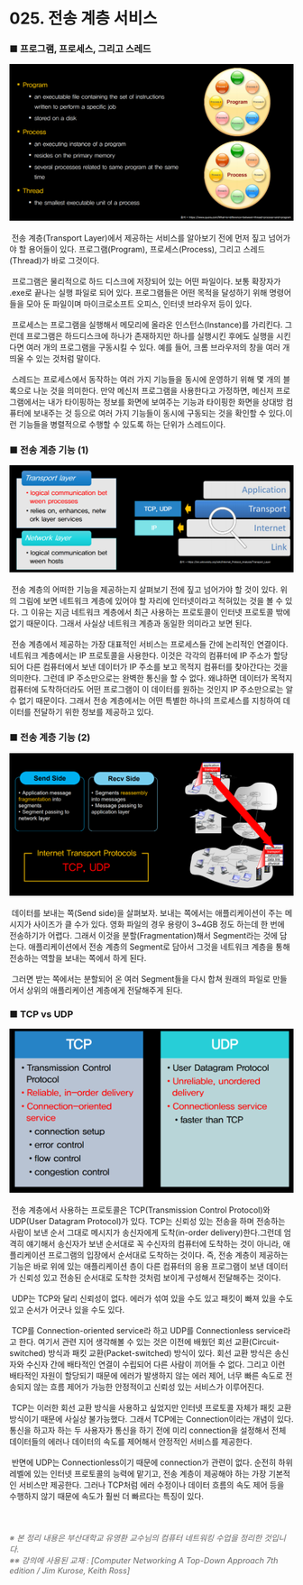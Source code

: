 ﻿# 025. 전송 계층 서비스
### ■ 프로그램, 프로세스, 그리고 스레드
![ 프로그램, 프로세스, 그리고 스레드](https://raw.githubusercontent.com/taechacode/ComputerScienceRepository/master/Computer%20Network/images/CN_025_01.PNG)
<br><br>
&nbsp;전송 계층(Transport Layer)에서 제공하는 서비스를 알아보기 전에 먼저 짚고 넘어가야 할 용어들이 있다. 프로그램(Program), 프로세스(Process), 그리고 스레드(Thread)가 바로 그것이다.
<br><br>
&nbsp;프로그램은 물리적으로 하드 디스크에 저장되어 있는 어떤 파일이다. 보통 확장자가 .exe로 끝나는 실행 파일로 되어 있다. 프로그램들은 어떤 목적을 달성하기 위해 명령어들을 모아 둔 파일이며 마이크로소프트 오피스, 인터넷 브라우저 등이 있다.
<br><br>
&nbsp;프로세스는 프로그램을 실행해서 메모리에 올라온 인스턴스(Instance)를 가리킨다. 그런데 프로그램은 하드디스크에 하나가 존재하지만 하나를 실행시킨 후에도 실행을 시킨다면 여러 개의 프로그램을 구동시킬 수 있다. 예를 들어, 크롬 브라우저의 창을 여러 개 띄울 수 있는 것처럼 말이다.
<br><br>
&nbsp;스레드는 프로세스에서 동작하는 여러 가지 기능들을 동시에 운영하기 위해 몇 개의 블록으로 나눈 것을 의미한다. 만약 메신저 프로그램을 사용한다고 가정하면, 메신저 프로그램에서는 내가 타이핑하는 정보를 화면에 보여주는 기능과 타이핑한 화면을 상대방 컴퓨터에 보내주는 것 등으로 여러 가지 기능들이 동시에 구동되는 것을 확인할 수 있다.이런 기능들을 병렬적으로 수행할 수 있도록 하는 단위가 스레드이다.
<br>
### ■ 전송 계층 기능 (1)
![ 전송 계층 기능]( https://raw.githubusercontent.com/taechacode/ComputerScienceRepository/master/Computer%20Network/images/CN_025_02.PNG)
<br><br>
&nbsp;전송 계층의 어떠한 기능을 제공하는지 살펴보기 전에 짚고 넘어가야 할 것이 있다. 위의 그림에 보면 네트워크 계층에 있어야 할 자리에 인터넷이라고 적혀있는 것을 볼 수 있다. 그 이유는 지금 네트워크 계층에서 최근 사용하는 프로토콜이 인터넷 프로토콜 밖에 없기 때문이다. 그래서 사실상 네트워크 계층과 동일한 의미라고 보면 된다.
<br><br>
&nbsp;전송 계층에서 제공하는 가장 대표적인 서비스는 프로세스들 간에 논리적인 연결이다. 네트워크 계층에서는 IP 프로토콜을 사용한다. 이것은 각각의 컴퓨터에 IP 주소가 할당되어 다른 컴퓨터에서 보낸 데이터가 IP 주소를 보고 목적지 컴퓨터를 찾아간다는 것을 의미한다. 그런데 IP 주소만으로는 완벽한 통신을 할 수 없다. 왜냐하면 데이터가 목적지 컴퓨터에 도착하더라도 어떤 프로그램이 이 데이터를 원하는 것인지 IP 주소만으로는 알 수 없기 때문이다. 그래서 전송 계층에서는 어떤 특별한 하나의 프로세스를 지칭하여 데이터를 전달하기 위한 정보를 제공하고 있다. 
<br>
### ■ 전송 계층 기능 (2)
![ Case Study : Netflix]( https://raw.githubusercontent.com/taechacode/ComputerScienceRepository/master/Computer%20Network/images/CN_025_03.PNG)
<br><br>
&nbsp;데이터를 보내는 쪽(Send side)을 살펴보자. 보내는 쪽에서는 애플리케이션이 주는 메시지가 사이즈가 클 수가 있다. 영화 파일의 경우 용량이 3~4GB 정도 하는데 한 번에 전송하기가 어렵다. 그래서 이것을 분할(Fragmentation)해서 Segment라는 것에 담는다. 애플리케이션에서 전송 계층의 Segment로 담아서 그것을 네트워크 계층을 통해 전송하는 역할을 보내는 쪽에서 하게 된다.
<br><br>
&nbsp;그러면 받는 쪽에서는 분할되어 온 여러 Segment들을 다시 합쳐 원래의 파일로 만들어서 상위의 애플리케이션 계층에게 전달해주게 된다.
<br>
### ■ TCP vs UDP
![ TCP vs UDP]( https://raw.githubusercontent.com/taechacode/ComputerScienceRepository/master/Computer%20Network/images/CN_025_04.PNG)
<br><br>
&nbsp;전송 계층에서 사용하는 프로토콜은 TCP(Transmission Control Protocol)와 UDP(User Datagram Protocol)가 있다. TCP는 신뢰성 있는 전송을 하며 전송하는 사람이 보낸 순서 그대로 메시지가 송신자에게 도착(in-order delivery)한다.그런데 엄격히 얘기해서 송신자가 보낸 순서대로 꼭 수신자의 컴퓨터에 도착하는 것이 아니라, 애플리케이션 프로그램의 입장에서 순서대로 도착하는 것이다. 즉, 전송 계층이 제공하는 기능은 바로 위에 있는 애플리케이션 층이 다른 컴퓨터의 응용 프로그램이 보낸 데이터가 신뢰성 있고 전송된 순서대로 도착한 것처럼 보이게 구성해서 전달해주는 것이다.
<br><br>
&nbsp;UDP는 TCP와 달리 신뢰성이 없다. 에러가 섞여 있을 수도 있고 패킷이 빠져 있을 수도 있고 순서가 어긋나 있을 수도 있다.
<br><br>
&nbsp;TCP를 Connection-oriented service라 하고 UDP를 Connectionless service라고 한다. 여기서 관련 지어 생각해볼 수 있는 것은 이전에 배웠던 회선 교환(Circuit-switched) 방식과 패킷 교환(Packet-switched) 방식이 있다. 회선 교환 방식은 송신자와 수신자 간에 배타적인 연결이 수립되어 다른 사람이 끼어들 수 없다. 그리고 이런 배타적인 자원이 할당되기 때문에 에러가 발생하지 않는 에러 제어, 너무 빠른 속도로 전송되지 않는 흐름 제어가 가능한 안정적이고 신뢰성 있는 서비스가 이루어진다. <br><br>
&nbsp;TCP는 이러한 회선 교환 방식을 사용하고 싶었지만 인터넷 프로토콜 자체가 패킷 교환 방식이기 때문에 사실상 불가능했다. 그래서 TCP에는 Connection이라는 개념이 있다. 통신을 하고자 하는 두 사용자가 통신을 하기 전에 미리 connection을 설정해서 전체 데이터들의 에러나 데이터의 속도를 제어해서 안정적인 서비스를 제공한다.
<br><br>
&nbsp;반면에 UDP는 Connectionless이기 때문에 connection가 관련이 없다. 순전히 하위 레벨에 있는 인터넷 프로토콜의 능력에 맡기고, 전송 계층이 제공해야 하는 가장 기본적인 서비스만 제공한다. 그러나 TCP처럼 에러 수정이나 데이터 흐름의 속도 제어 등을 수행하지 않기 때문에 속도가 훨씬 더 빠르다는 특징이 있다.
<br><br><br>
###### <span style="color:#666666">※ 본 정리 내용은 부산대학교 유영환 교수님의 컴퓨터 네트워킹 수업을 정리한 것입니다.<br>※※ 강의에 사용된 교재 : [Computer Networking A Top-Down Approach 7th edition / Jim Kurose, Keith Ross]</span>
